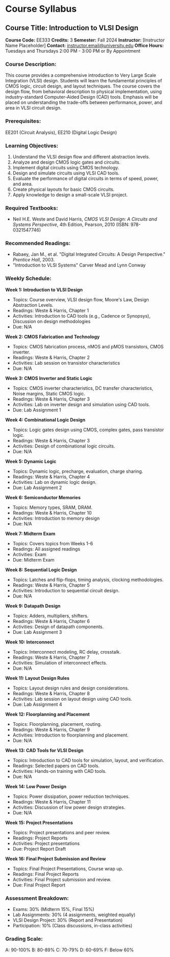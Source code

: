 # Course Syllabus
## Course Title: Introduction to VLSI Design
**Course Code:** EE333
**Credits:** 3
**Semester:** Fall 2024
**Instructor:** [Instructor Name Placeholder]
**Contact:** instructor.email@university.edu
**Office Hours:** Tuesdays and Thursdays 2:00 PM - 3:00 PM or By Appointment

### Course Description:
This course provides a comprehensive introduction to Very Large Scale Integration (VLSI) design. Students will learn the fundamental principles of CMOS logic, circuit design, and layout techniques. The course covers the design flow, from behavioral description to physical implementation, using industry-standard Computer-Aided Design (CAD) tools. Emphasis will be placed on understanding the trade-offs between performance, power, and area in VLSI circuit design.

### Prerequisites:
EE201 (Circuit Analysis), EE210 (Digital Logic Design)

### Learning Objectives:
1.  Understand the VLSI design flow and different abstraction levels.
2.  Analyze and design CMOS logic gates and circuits.
3.  Implement digital circuits using CMOS technology.
4.  Design and simulate circuits using VLSI CAD tools.
5.  Evaluate the performance of digital circuits in terms of speed, power, and area.
6.  Create physical layouts for basic CMOS circuits.
7.  Apply knowledge to design a small-scale VLSI project.

### Required Textbooks:
- Neil H.E. Weste and David Harris, *CMOS VLSI Design: A Circuits and Systems Perspective*, 4th Edition, Pearson, 2010 (ISBN: 978-0321547746)

### Recommended Readings:
-  Rabaey, Jan M., et al. "Digital Integrated Circuits: A Design Perspective." *Prentice Hall*, 2003.
-  "Introduction to VLSI Systems" Carver Mead and Lynn Conway

### Weekly Schedule:
**Week 1: Introduction to VLSI Design**
- Topics: Course overview, VLSI design flow, Moore's Law, Design Abstraction Levels.
- Readings: Weste & Harris, Chapter 1
- Activities: Introduction to CAD tools (e.g., Cadence or Synopsys), Discussion on design methodologies
- Due: N/A

**Week 2: CMOS Fabrication and Technology**
- Topics: CMOS fabrication process, nMOS and pMOS transistors, CMOS inverter.
- Readings: Weste & Harris, Chapter 2
- Activities: Lab session on transistor characteristics
- Due: N/A

**Week 3: CMOS Inverter and Static Logic**
- Topics: CMOS inverter characteristics, DC transfer characteristics, Noise margins, Static CMOS logic.
- Readings: Weste & Harris, Chapter 3
- Activities: Lab on inverter design and simulation using CAD tools.
- Due: Lab Assignment 1

**Week 4: Combinational Logic Design**
- Topics: Logic gates design using CMOS, complex gates, pass transistor logic.
- Readings: Weste & Harris, Chapter 3
- Activities: Design of combinational logic circuits.
- Due: N/A

**Week 5: Dynamic Logic**
- Topics: Dynamic logic, precharge, evaluation, charge sharing.
- Readings: Weste & Harris, Chapter 4
- Activities: Lab on dynamic logic design.
- Due: Lab Assignment 2

**Week 6: Semiconductor Memories**
- Topics: Memory types, SRAM, DRAM.
- Readings: Weste & Harris, Chapter 10
- Activities: Introduction to memory design
- Due: N/A

**Week 7: Midterm Exam**
- Topics: Covers topics from Weeks 1-6
- Readings: All assigned readings
- Activities: Exam
- Due: Midterm Exam

**Week 8: Sequential Logic Design**
- Topics: Latches and flip-flops, timing analysis, clocking methodologies.
- Readings: Weste & Harris, Chapter 5
- Activities: Introduction to sequential circuit design.
- Due: N/A

**Week 9: Datapath Design**
- Topics: Adders, multipliers, shifters.
- Readings: Weste & Harris, Chapter 6
- Activities: Design of datapath components.
- Due: Lab Assignment 3

**Week 10: Interconnect**
- Topics: Interconnect modeling, RC delay, crosstalk.
- Readings: Weste & Harris, Chapter 7
- Activities: Simulation of interconnect effects.
- Due: N/A

**Week 11: Layout Design Rules**
- Topics: Layout design rules and design considerations.
- Readings: Weste & Harris, Chapter 8
- Activities: Lab session on layout design using CAD tools.
- Due: Lab Assignment 4

**Week 12: Floorplanning and Placement**
- Topics: Floorplanning, placement, routing.
- Readings: Weste & Harris, Chapter 9
- Activities: Introduction to floorplanning and placement.
- Due: N/A

**Week 13: CAD Tools for VLSI Design**
- Topics: Introduction to CAD tools for simulation, layout, and verification.
- Readings: Selected papers on CAD tools.
- Activities: Hands-on training with CAD tools.
- Due: N/A

**Week 14: Low Power Design**
- Topics: Power dissipation, power reduction techniques.
- Readings: Weste & Harris, Chapter 11
- Activities: Discussion of low power design strategies.
- Due: N/A

**Week 15: Project Presentations**
- Topics: Project presentations and peer review.
- Readings: Project Reports
- Activities: Project presentations
- Due: Project Report Draft

**Week 16: Final Project Submission and Review**
- Topics: Final Project Presentations, Course wrap up.
- Readings: Final Project Reports
- Activities: Final Project submission and review.
- Due: Final Project Report

### Assessment Breakdown:
- Exams: 30% (Midterm 15%, Final 15%)
- Lab Assignments: 30% (4 assignments, weighted equally)
- VLSI Design Project: 30% (Report and Presentation)
- Participation: 10% (Class discussions, in-class activities)

### Grading Scale:
A: 90-100%
B: 80-89%
C: 70-79%
D: 60-69%
F: Below 60%